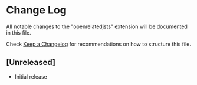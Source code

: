 # Change Log

All notable changes to the "openrelatedjsts" extension will be documented in this file.

Check [Keep a Changelog](http://keepachangelog.com/) for recommendations on how to structure this file.

## [Unreleased]

- Initial release